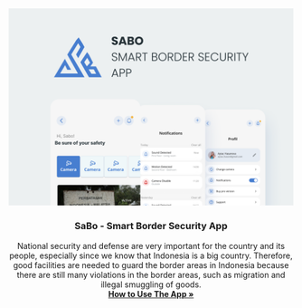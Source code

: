 <div align="center">
	<img src="https://github.com/C23-PS298/.github/blob/main/profile/img/Cover.png"/>
	<h3 align="center">SaBo - Smart Border Security App</h3>
	<p align="center">
		National security and defense are very important for the country and its people, especially since we know that Indonesia is a big country. Therefore, good facilities are needed to guard the border areas in Indonesia because there are still many violations in the border areas, such as migration and illegal smuggling of goods.
		<br />
		<a href="#how-to-use-the-app-"><strong>How to Use The App »</strong></a>
	</p>
</div>

